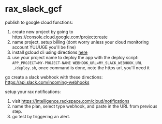 # rax_slack_gcf

publish to google cloud functions:
1. create new project by going to https://console.cloud.google.com/projectcreate
2. name project, setup billing (dont worry unless your cloud monitoring account YUUUGE you'll be fine)
3. install gcloud cli using directions [here](https://cloud.google.com/sdk/docs/#install_the_latest_cloud_tools_version_cloudsdk_current_version)
4. use your project name to deploy the app with the deploy script: `APP_PROJECT=MY-PROJECT-NAME WEBHOOK_URL=MY_SLACK_WEBHOOK_URL ./deploy.sh`, once command is done, note the https url, you'll need it

go create a slack webhook with these directions: https://api.slack.com/incoming-webhooks

setup your rax notifications:
1. visit https://intelligence.rackspace.com/cloud/notifications
2. name the plan, select type webhook, and paste in the URL from previous step.
3. go test by triggering an alert.
